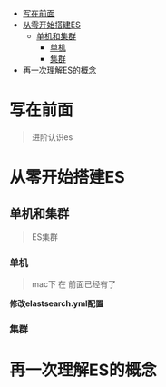 <!-- TOC -->

- [写在前面](#写在前面)
- [从零开始搭建ES](#从零开始搭建es)
  - [单机和集群](#单机和集群)
    - [单机](#单机)
    - [集群](#集群)
- [再一次理解ES的概念](#再一次理解es的概念)

<!-- /TOC -->
#  写在前面

> 进阶认识es



# 从零开始搭建ES


## 单机和集群

> ES集群
### 单机

> mac下 在 前面已经有了


**修改elastsearch.yml配置**



### 集群





# 再一次理解ES的概念








